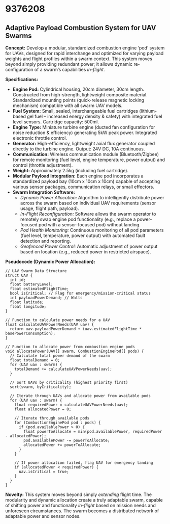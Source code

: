# 9376208

## Adaptive Payload Combustion System for UAV Swarms

**Concept:** Develop a modular, standardized combustion engine ‘pod’ system for UAVs, designed for rapid interchange and optimized for varying payload weights and flight profiles within a swarm context. This system moves beyond simply providing redundant power; it allows dynamic re-configuration of a swarm’s capabilities *in-flight*.

**Specifications:**

*   **Engine Pod:** Cylindrical housing, 20cm diameter, 30cm length. Constructed from high-strength, lightweight composite material. Standardized mounting points (quick-release magnetic locking mechanism) compatible with all swarm UAV models.
*   **Fuel System:** Small, sealed, interchangeable fuel cartridges (lithium-based gel fuel – increased energy density & safety) with integrated fuel level sensors. Cartridge capacity: 500ml.
*   **Engine Type:** Miniature turbine engine (ducted fan configuration for noise reduction & efficiency) generating 5kW peak power. Integrated electronic throttle control.
*   **Generator:** High-efficiency, lightweight axial flux generator coupled directly to the turbine engine. Output: 24V DC, 10A continuous.
*   **Communication:** Wireless communication module (Bluetooth/Zigbee) for remote monitoring (fuel level, engine temperature, power output) and control (throttle adjustment).
*   **Weight:**  Approximately 2.5kg (including fuel cartridge).
*   **Modular Payload Integration:**  Each engine pod incorporates a standardized payload bay (10cm x 10cm x 10cm) capable of accepting various sensor packages, communication relays, or small effectors.
*   **Swarm Integration Software:**
    *   *Dynamic Power Allocation:* Algorithm to intelligently distribute power across the swarm based on individual UAV requirements (sensor usage, flight path, payload).
    *   *In-Flight Reconfiguration:* Software allows the swarm operator to remotely swap engine pod functionality (e.g., replace a power-focused pod with a sensor-focused pod) without landing.
    *   *Pod Health Monitoring:* Continuous monitoring of all pod parameters (fuel level, temperature, power output) with automated fault detection and reporting.
    *   *Geofenced Power Control:* Automatic adjustment of power output based on location (e.g., reduced power in restricted airspace).

**Pseudocode (Dynamic Power Allocation):**

```
// UAV Swarm Data Structure
struct UAV {
  int id;
  float batteryLevel;
  float estimatedFlightTime;
  bool isCritical; // Flag for emergency/mission-critical status
  int payloadPowerDemand; // Watts
  float latitude;
  float longitude;
}

// Function to calculate power needs for a UAV
float calculateUAVPowerNeeds(UAV uav) {
  return uav.payloadPowerDemand + (uav.estimatedFlightTime * basePowerConsumption);
}

// Function to allocate power from combustion engine pods
void allocatePower(UAV[] swarm, CombustionEnginePod[] pods) {
  // Calculate total power demand of the swarm
  float totalDemand = 0;
  for (UAV uav : swarm) {
    totalDemand += calculateUAVPowerNeeds(uav);
  }

  // Sort UAVs by criticality (highest priority first)
  sort(swarm, byCriticality);

  // Iterate through UAVs and allocate power from available pods
  for (UAV uav : swarm) {
    float requiredPower = calculateUAVPowerNeeds(uav);
    float allocatedPower = 0;

    // Iterate through available pods
    for (CombustionEnginePod pod : pods) {
      if (pod.availablePower > 0) {
        float powerToAllocate = min(pod.availablePower, requiredPower - allocatedPower);
        pod.availablePower -= powerToAllocate;
        allocatedPower += powerToAllocate;
      }
    }

    // If power allocation failed, flag UAV for emergency landing
    if (allocatedPower < requiredPower) {
      uav.isCritical = true;
    }
  }
}
```

**Novelty:**  This system moves beyond simply *extending* flight time.  The modularity and dynamic allocation create a truly adaptable swarm, capable of shifting power and functionality *in-flight* based on mission needs and unforeseen circumstances. The swarm becomes a distributed network of adaptable power and sensor nodes.